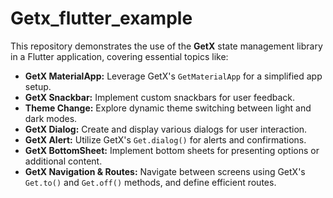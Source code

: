 # Getx_flutter_example

This repository demonstrates the use of the **GetX** state management library in a Flutter application, covering essential topics like:

* **GetX MaterialApp:** Leverage GetX's `GetMaterialApp` for a simplified app setup.
* **GetX Snackbar:** Implement custom snackbars for user feedback.
* **Theme Change:** Explore dynamic theme switching between light and dark modes.
* **GetX Dialog:** Create and display various dialogs for user interaction.
* **GetX Alert:** Utilize GetX's `Get.dialog()` for alerts and confirmations.
* **GetX BottomSheet:** Implement bottom sheets for presenting options or additional content.
* **GetX Navigation & Routes:** Navigate between screens using GetX's `Get.to()` and `Get.off()` methods, and define efficient routes.

